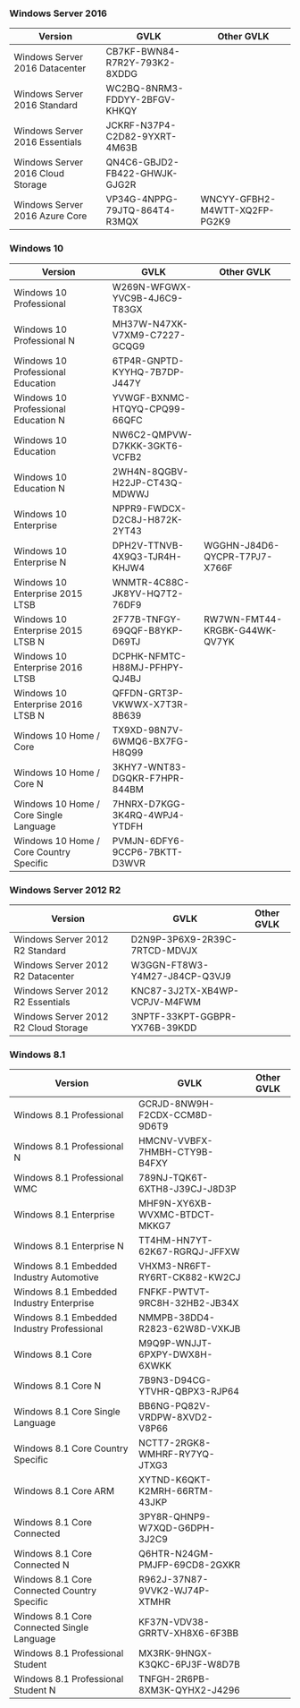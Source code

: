  ### Windows Server 2016
| Version  | GVLK | Other GVLK |
|----------|------|------------|
| Windows Server 2016 Datacenter | CB7KF-BWN84-R7R2Y-793K2-8XDDG ||
| Windows Server 2016 Standard | WC2BQ-8NRM3-FDDYY-2BFGV-KHKQY ||
| Windows Server 2016 Essentials | JCKRF-N37P4-C2D82-9YXRT-4M63B ||
| Windows Server 2016 Cloud Storage | QN4C6-GBJD2-FB422-GHWJK-GJG2R ||
| Windows Server 2016 Azure Core | VP34G-4NPPG-79JTQ-864T4-R3MQX | WNCYY-GFBH2-M4WTT-XQ2FP-PG2K9 |

### Windows 10
| Version  | GVLK | Other GVLK |
|----------|------|------------|
| Windows 10 Professional | W269N-WFGWX-YVC9B-4J6C9-T83GX ||
| Windows 10 Professional N	| MH37W-N47XK-V7XM9-C7227-GCQG9 ||
| Windows 10 Professional Education	| 6TP4R-GNPTD-KYYHQ-7B7DP-J447Y ||
| Windows 10 Professional Education N | YVWGF-BXNMC-HTQYQ-CPQ99-66QFC ||
| Windows 10 Education | NW6C2-QMPVW-D7KKK-3GKT6-VCFB2 ||
| Windows 10 Education N | 2WH4N-8QGBV-H22JP-CT43Q-MDWWJ ||
| Windows 10 Enterprise	| NPPR9-FWDCX-D2C8J-H872K-2YT43 ||
| Windows 10 Enterprise N | DPH2V-TTNVB-4X9Q3-TJR4H-KHJW4 | WGGHN-J84D6-QYCPR-T7PJ7-X766F |
| Windows 10 Enterprise 2015 LTSB | WNMTR-4C88C-JK8YV-HQ7T2-76DF9 |					
| Windows 10 Enterprise 2015 LTSB N | 2F77B-TNFGY-69QQF-B8YKP-D69TJ | RW7WN-FMT44-KRGBK-G44WK-QV7YK |
| Windows 10 Enterprise 2016 LTSB | DCPHK-NFMTC-H88MJ-PFHPY-QJ4BJ ||
| Windows 10 Enterprise 2016 LTSB N | QFFDN-GRT3P-VKWWX-X7T3R-8B639 ||
| Windows 10 Home / Core | TX9XD-98N7V-6WMQ6-BX7FG-H8Q99 ||
| Windows 10 Home / Core N | 3KHY7-WNT83-DGQKR-F7HPR-844BM ||
| Windows 10 Home / Core Single Language | 7HNRX-D7KGG-3K4RQ-4WPJ4-YTDFH ||
| Windows 10 Home / Core Country Specific | PVMJN-6DFY6-9CCP6-7BKTT-D3WVR ||

### Windows Server 2012 R2
| Version  | GVLK | Other GVLK |
|----------|------|------------|
| Windows Server 2012 R2 Standard | D2N9P-3P6X9-2R39C-7RTCD-MDVJX ||
| Windows Server 2012 R2 Datacenter | W3GGN-FT8W3-Y4M27-J84CP-Q3VJ9 ||
| Windows Server 2012 R2 Essentials | KNC87-3J2TX-XB4WP-VCPJV-M4FWM ||
| Windows Server 2012 R2 Cloud Storage | 3NPTF-33KPT-GGBPR-YX76B-39KDD ||

### Windows 8.1
| Version  | GVLK | Other GVLK |
|----------|------|------------|
| Windows 8.1 Professional | GCRJD-8NW9H-F2CDX-CCM8D-9D6T9 ||
| Windows 8.1 Professional N | HMCNV-VVBFX-7HMBH-CTY9B-B4FXY ||
| Windows 8.1 Professional WMC | 789NJ-TQK6T-6XTH8-J39CJ-J8D3P ||
| Windows 8.1 Enterprise | MHF9N-XY6XB-WVXMC-BTDCT-MKKG7 ||
| Windows 8.1 Enterprise N | TT4HM-HN7YT-62K67-RGRQJ-JFFXW ||
| Windows 8.1 Embedded Industry Automotive | VHXM3-NR6FT-RY6RT-CK882-KW2CJ ||
| Windows 8.1 Embedded Industry Enterprise | FNFKF-PWTVT-9RC8H-32HB2-JB34X ||
| Windows 8.1 Embedded Industry Professional | NMMPB-38DD4-R2823-62W8D-VXKJB ||
| Windows 8.1 Core | M9Q9P-WNJJT-6PXPY-DWX8H-6XWKK ||
| Windows 8.1 Core N | 7B9N3-D94CG-YTVHR-QBPX3-RJP64 ||
| Windows 8.1 Core Single Language | BB6NG-PQ82V-VRDPW-8XVD2-V8P66 ||
| Windows 8.1 Core Country Specific | NCTT7-2RGK8-WMHRF-RY7YQ-JTXG3 ||
| Windows 8.1 Core ARM | XYTND-K6QKT-K2MRH-66RTM-43JKP ||
| Windows 8.1 Core Connected | 3PY8R-QHNP9-W7XQD-G6DPH-3J2C9 ||
| Windows 8.1 Core Connected N | Q6HTR-N24GM-PMJFP-69CD8-2GXKR ||
| Windows 8.1 Core Connected Country Specific | R962J-37N87-9VVK2-WJ74P-XTMHR ||
| Windows 8.1 Core Connected Single Language | KF37N-VDV38-GRRTV-XH8X6-6F3BB ||
| Windows 8.1 Professional Student | MX3RK-9HNGX-K3QKC-6PJ3F-W8D7B ||
| Windows 8.1 Professional Student N | TNFGH-2R6PB-8XM3K-QYHX2-J4296 ||


					

 							
 
 					

 					 

						

						

						

			 

			

 					

				

						
					

							

						

				

 				
				  
 
					

							

							

						
